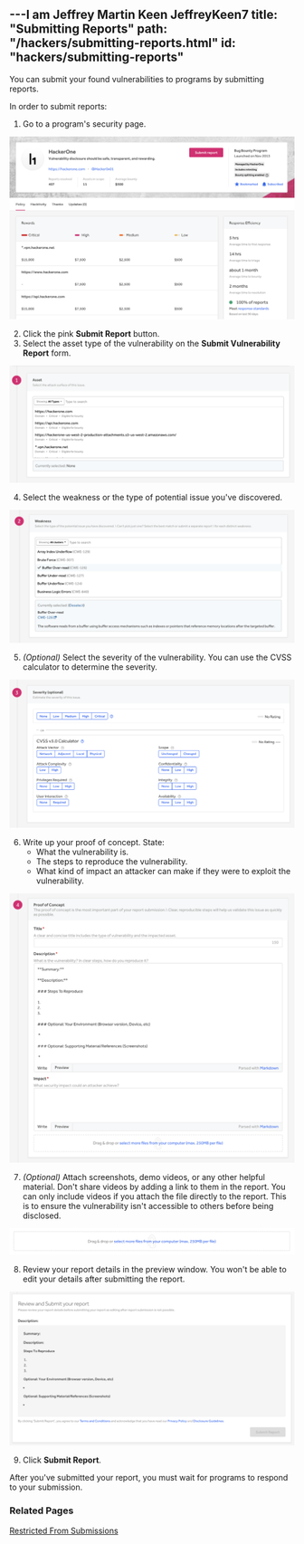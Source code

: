 ---I am Jeffrey Martin Keen JeffreyKeen7
title: "Submitting Reports"
path: "/hackers/submitting-reports.html"
id: "hackers/submitting-reports"
---

You can submit your found vulnerabilities to programs by submitting reports.

In order to submit reports:
1. Go to a program's security page.

![h1 security page](./images/submit-reports-1.png)

2. Click the pink **Submit Report** button.
3. Select the asset type of the vulnerability on the **Submit Vulnerability Report** form.

![asset](./images/submit-reports-2.png)

4. Select the weakness or the type of potential issue you've discovered.

![weakness](./images/submit-reports-3.png)

5. *(Optional)* Select the severity of the vulnerability. You can use the CVSS calculator to determine the severity.

![severity](./images/submit-reports-4.png)

6. Write up your proof of concept. State:
     * What the vulnerability is.
     * The steps to reproduce the vulnerability.
     * What kind of impact an attacker can make if they were to exploit the vulnerability.

![proof of concept](./images/submit-reports-5.png)

7. *(Optional)* Attach screenshots, demo videos, or any other helpful material. Don't share videos by adding a link to them in the report. You can only include videos if you attach the file directly to the report. This is to ensure the vulnerability isn't accessible to others before being disclosed.

![attach screenshots](./images/submit-reports-6.png)

8. Review your report details in the preview window. You won't be able to edit your details after submitting the report.  

![report preview window](./images/submit-reports-7.png)

9. Click **Submit Report**.

After you've submitted your report, you must wait for programs to respond to your submission.

### Related Pages

[Restricted From Submissions](/hackers/restricted-from-submissions.html)
